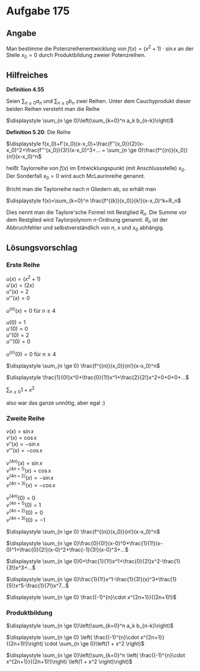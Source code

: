 # Aufgabe 175
## Angabe

Man bestimme die Potenzreihenentwicklung von $f(x) = (x^2 + 1) \cdot \sin{x}$ an der Stelle
$x_0 = 0$ durch Produktbildung zweier Potenzreihen.

## Hilfreiches
**Definition 4.55**

Seien $\sum_{n \ge 0}a_n$ und $\sum_{n\ge0}b_n$ zwei Reihen. Unter dem Cauchyprodukt dieser beiden Reihen versteht man die Reihe 

$\displaystyle \sum_{n \ge 0}\left(\sum_{k=0}^n a_k b_{n-k}\right)$

**Definition 5.20**: Die Reihe 

$\displaystyle f(x_0)+f'(x_0)(x-x_0)+\frac{f''(x_0)}{2}(x-x_0)^2+\frac{f'''(x_0)}{3!}(x-x_0)^3+… = \sum_{n \ge 0}\frac{f^{(n)}(x_0)}{n!}(x-x_0)^n$ 

heißt Taylorreihe von $f(x)$ im Entwicklungspunkt (mit Anschlussstelle) $x_0$. Der Sonderfall $x_0=0$ wird auch McLaurinreihe genannt.

Bricht man die Taylorreihe nach $n$ Gliedern ab, so erhält man

$\displaystyle f(x)=\sum_{k=0}^n \frac{f^{(k)}(x_0)}{k!}(x-x_0)^k+R_n$

Dies nennt man die Taylore'sche Formel mit Restglied $R_n$. Die Summe vor dem Restglied wird Taylorpolynom $n$-Ordnung genannt. $R_n$ ist der Abbruchfehler und selbstverständlich von $n$, $x$ und $x_0$ abhängig.

## Lösungsvorschlag

### Erste Reihe

$u(x)=(x^2+1)$ \
$u'(x)=(2x)$ \
$u''(x)=2$ \
$u'''(x)=0$

$u^{(n)}(x)=0$ für $n \ge 4$ 

$u(0)=1$ \
$u'(0)=0$ \
$u''(0)=2$ \
$u'''(0)=0$

$u^{(n)}(0)=0$ für $n \ge 4$ 

$\displaystyle \sum_{n \ge 0} \frac{f^{(n)}(x_0)}{n!}(x-x_0)^n$

$\displaystyle \frac{1}{0!}x^0+\frac{0}{1!}x^1+\frac{2}{2!}x^2+0+0+0+...$

$\displaystyle \sum_{n \ge 0} 1 + x^2$

also war das ganze unnötig, aber egal :)

### Zweite Reihe

$v(x)=\sin{x}$ \
$v'(x)=\cos{x}$ \
$v''(x)=-\sin{x}$ \
$v'''(x)=-\cos{x}$

$v^{(4n)}(x)=\sin{x}$ \
$v^{(4n+1)}(x)=\cos{x}$ \
$v^{(4n+2)}(x)=-\sin{x}$ \
$v^{(4n+3)}(x)=-\cos{x}$

$v^{(4n)}(0)=0$ \
$v^{(4n+1)}(0)=1$ \
$v^{(4n+2)}(0)=0$ \
$v^{(4n+3)}(0)=-1$

$\displaystyle \sum_{n \ge 0} \frac{f^{(n)}(x_0)}{n!}(x-x_0)^n$

$\displaystyle \sum_{n \ge 0}\frac{0}{0!}(x-0)^0+\frac{1}{1!}(x-0)^1+\frac{0}{2!}(x-0)^2+\frac{-1}{3!}(x-0)^3+...$

$\displaystyle \sum_{n \ge 0}0+\frac{1}{1!}x^1+\frac{0}{2!}x^2-\frac{1}{3!}x^3+...$

$\displaystyle \sum_{n \ge 0}\frac{1}{1!}x^1-\frac{1}{3!}(x)^3+\frac{1}{5!}x^5-\frac{1}{7!}x^7...$

$\displaystyle \sum_{n \ge 0} \frac{(-1)^{n}\cdot x^{2n+1}}{(2n+1)!}$

### Produktbildung

$\displaystyle \sum_{n \ge 0}\left(\sum_{k=0}^n a_k b_{n-k}\right)$

$\displaystyle \sum_{n \ge 0} \left( \frac{(-1)^{n}\cdot x^{2n+1}}{(2n+1)!}\right) \cdot \sum_{n \ge 0}\left(1 + x^2 \right)$

$\displaystyle \sum_{n \ge 0}\left(\sum_{k=0}^n \left( \frac{(-1)^{n}\cdot x^{2n+1}}{(2n+1)!}\right) \left(1 + x^2 \right)\right)$